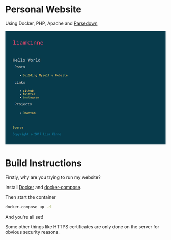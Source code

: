 # Personal Website

Using Docker, PHP, Apache and [Parsedown](https://github.com/erusev/parsedown)

![screenshot of my website](https://raw.githubusercontent.com/liamkinne/website/master/screenshot.png)

# Build Instructions

Firstly, why are you trying to run my website?

Install [Docker](https://docs.docker.com/engine/installation/) and [docker-compose](https://docs.docker.com/compose/install/).

Then start the container

~~~bash
docker-compose up -d
~~~

And you're all set!

Some other things like HTTPS certificates are only done on the server for obvious security reasons.
